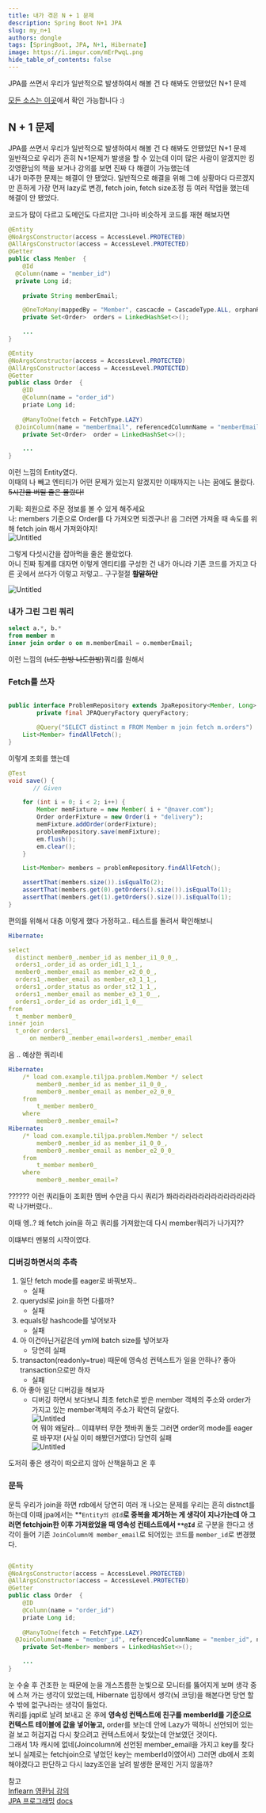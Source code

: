 ```yaml
---
title: 내가 겪은 N + 1 문제
description: Spring Boot N+1 JPA 
slug: my_n+1
authors: dongle  
tags: [SpringBoot, JPA, N+1, Hibernate]
image: https://i.imgur.com/mErPwqL.png
hide_table_of_contents: false
---
```


JPA를 쓰면서 우리가 일반적으로 발생하여서 해볼 건 다 해봐도 안됐었던 N+1 문제 
<!--truncate-->


[모든 소스는 이곳](https://github.com/sk1737030/til/tree/master/til-jpa)에서 확인 가능합니다 :)

## N + 1 문제
JPA를 쓰면서 우리가 일반적으로 발생하여서 해볼 건 다 해봐도 안됐었던 N+1 문제  
일반적으로 우리가 흔히 N+1문제가 발생을 할 수 있는데 이미 많은 사람이 알겠지만 킹갓영환님의 책을 보거나 강의를 보면 진짜 다 해결이 가능했는데  
내가 마주한 문제는 해결이 안 됐었다. 일반적으로 해결을 위해 그에 상황마다 다르겠지만 흔하게 가장 먼저 lazy로 변경, fetch join, fetch size조정 등 여러 작업을 했는데  
해결이 안 됐었다.


코드가 많이 다르고 도메인도 다르지만 그나마 비슷하게 코드를 재현 해보자면


```java
@Entity
@NoArgsConstructor(access = AccessLevel.PROTECTED)
@AllArgsConstructor(access = AccessLevel.PROTECTED)
@Getter
public class Member  {
	@Id
  @Column(name = "member_id")
  private Long id;
	
	private String memberEmail;

	@OneToMany(mappedBy = "Member", cascacde = CascadeType.ALL, orphanRemoval = true)
	private	Set<Order>	orders = LinkedHashSet<>();

	...
}

@Entity
@NoArgsConstructor(access = AccessLevel.PROTECTED)
@AllArgsConstructor(access = AccessLevel.PROTECTED)
@Getter
public class Order  {
	@ID
	@Column(name = "order_id")
	priate Long id;
	
	@ManyToOne(fetch = FetchType.LAZY)
  @JoinColumn(name = "memberEmail", referencedColumnName = "memberEmail", nullable = false, updatable = false)
	private	Set<Order>	order = LinkedHashSet<>();

	...
}

```

이런 느낌의 Entity였다.  
이때의 나 빼고 엔티티가 어떤 문제가 있는지 알겠지만 이때까지는 나는 꿈에도 몰랐다. ~~5시간을 버릴 줄은 몰랐다!~~  

기획: 회원으로 주문 정보를 볼 수 있게 해주세요  
나: members 기준으로 Order를 다 가져오면 되겠구나! 음 그러면 가져올 때 속도를 위해 fetch join 해서 가져와야지!    
![Untitled](./2022-05-28/Untitled.png)

그렇게 다섯시간을 잡아먹을 줄은 몰랐었다.    
아니 진짜 핑계를 대자면 이렇게 엔티티를 구성한 건 내가 아니라 기존 코드를 가지고 다른 곳에서 쓰다가 이렇고 저렇고.. 구구절절 ~~**할말하안**~~

![Untitled](./2022-05-28/Untitled%201.png)

### 내가 그린 그린 쿼리

```sql
select a.*, b.*
from member m 
inner join order o on m.memberEmail = o.memberEmail;
```

이런 느낌의 (~~너도 한방 나도한방~~)쿼리를 원해서

### Fetch를 쓰자

```java

public interface ProblemRepository extends JpaRepository<Member, Long> {
		private final JPAQueryFactory queryFactory;

		@Query("SELECT distinct m FROM Member m join fetch m.orders")
    List<Member> findAllFetch();
}
```

이렇게 조회를 했는데 

```java
@Test
void save() {
	   // Given

    for (int i = 0; i < 2; i++) {
        Member memFixture = new Member( i + "@naver.com");
        Order orderFixture = new Order(i + "delivery");
        memFixture.addOrder(orderFixture);
        problemRepository.save(memFixture);
        em.flush();
        em.clear();
    }

    List<Member> members = problemRepository.findAllFetch();

    assertThat(members.size()).isEqualTo(2);
    assertThat(members.get(0).getOrders().size()).isEqualTo(1);
    assertThat(members.get(1).getOrders().size()).isEqualTo(1);
}
```

편의를 위해서 대충 이렇게 했다 가정하고..  테스트를 돌려서 확인해보니  

```yaml
Hibernate: 

select
  distinct member0_.member_id as member_i1_0_0_,
  orders1_.order_id as order_id1_1_1_,
  member0_.member_email as member_e2_0_0_,
  orders1_.member_email as member_e3_1_1_,
  orders1_.order_status as order_st2_1_1_,
  orders1_.member_email as member_e3_1_0__,
  orders1_.order_id as order_id1_1_0__ 
from
  t_member member0_ 
inner join
  t_order orders1_ 
      on member0_.member_email=orders1_.member_email
```

음 .. 예상한 쿼리네 

```yaml
Hibernate: 
    /* load com.example.tiljpa.problem.Member */ select
        member0_.member_id as member_i1_0_0_,
        member0_.member_email as member_e2_0_0_ 
    from
        t_member member0_ 
    where
        member0_.member_email=?
Hibernate: 
    /* load com.example.tiljpa.problem.Member */ select
        member0_.member_id as member_i1_0_0_,
        member0_.member_email as member_e2_0_0_ 
    from
        t_member member0_ 
    where
        member0_.member_email=?
```

?????? 이런 쿼리들이 조회한 멤버 수만큼 다시 쿼리가 쫘라라라라라라라라라라라라라락 나가버렸다..

이때 엥..? 왜 fetch join을 하고 쿼리를 가져왔는데 다시 member쿼리가 나가지?? 

이떄부터 멘붕의 시작이였다.

### 디버깅하면서의 추측

1. 일단 fetch mode를 eager로 바꿔보자.. 
    - 실패
2. querydsl로 join을 하면 다를까? 
    - 실패
3. equals랑 hashcode를 넣어보자
    - 실패
4. 아 이건아닌거같은데 yml에 batch size를 넣어보자 
    - 당연히 실패
5. transacton(readonly=true) 때문에 영속성 컨텍스트가 일을 안하나? 좋아 transaction으로만 하자 
    - 실패
6. 아 좋아 일단 디버깅을 해보자 
    - 디버깅 하면서 보다보니 최초 fetch로 받은 member 객체의 주소와 order가 가지고 있는 member객체의 주소가 확연히 달랐다.  
    ![Untitled](./2022-05-28/Untitled%202.png)          
어 뭐야 왜달라... 이떄부터 무한 챗바퀴 돌듯 그러면 order의 mode를 eager로 바꾸자! (사실 이미 해봤던거였다) 당연히 실패  
![Untitled](./2022-05-28/Untitled%203.png)

도저히 좋은 생각이 떠오르지 않아 산책을하고 온 후 

### 문득

문득 우리가 join을 하면 rdb에서 당연히 여러 개 나오는 문제를 우리는 흔히 distnct를 하는데 이때 jpa에서는 **`Entity의 @Id`**로 중복을 제거하는 게 생각이 지나가는데 아 그러면 **fetchjoin**한 이후 가져왔었을 때 영속성 컨테스트에서 `**@Id`** 로 구분을 한다고 생각이 들어 기존 `JoinColumn에 member_email`로 되어있는 코드를 `member_id`로 변경했다. 

```java

@Entity
@NoArgsConstructor(access = AccessLevel.PROTECTED)
@AllArgsConstructor(access = AccessLevel.PROTECTED)
@Getter
public class Order  {
	@ID
	@Column(name = "order_id")
	priate Long id;
	
	@ManyToOne(fetch = FetchType.LAZY)
  @JoinColumn(name = "member_id", referencedColumnName = "member_id", nullable = false, updatable = false)
	private	Set<Member> members = LinkedHashSet<>();

	...
}

```

눈 수술 후 건조한 눈 때문에 눈을 개스츠름한 눈빛으로 모니터를 뚫어지게 보며 생각 중에 스쳐 가는 생각이 있었는데, Hibernate 입장에서 생각(뇌 코딩)을 해본다면 당연 할 수 밖에 없구나라는 생각이 들었다.  
쿼리를 jqpl로 날려 보내고 온 후에 **영속성 컨텍스트에 친구를 memberId를 기준으로 컨텍스트 테이블에 값을 넣어놓고,** order를 보는데 안에 Lazy가 떡하니 선언되어 있는 걸 보고 허겁지겁 다시 찾으려고 컨텍스트에서 찾았는데 안보였던 것이다.  
그래서 1차 캐시에 없네(Joincolumn에 선언된 member_email을 가지고 key를 찾다 보니 실제로는 fetchjoin으로 넣었던 key는 memberId이였어서) 그러면 db에서 조회해야겠다고 판단하고 다시 lazy조인을 날려 발생한 문제인 거지 않을까?

참고  
[Inflearn 영환님 강의](https://www.inflearn.com/course/%EC%8A%A4%ED%94%84%EB%A7%81%EB%B6%80%ED%8A%B8-JPA-API%EA%B0%9C%EB%B0%9C-%EC%84%B1%EB%8A%A5%EC%B5%9C%EC%A0%81%ED%99%94/)  
[JPA 프로그래밍](http://www.kyobobook.co.kr/product/detailViewKor.laf?mallGb=KOR&ejkGb=KOR&barcode=9788960777330)
[docs](https://docs.spring.io/spring-data/jpa/docs/2.5.11/reference/html/)
